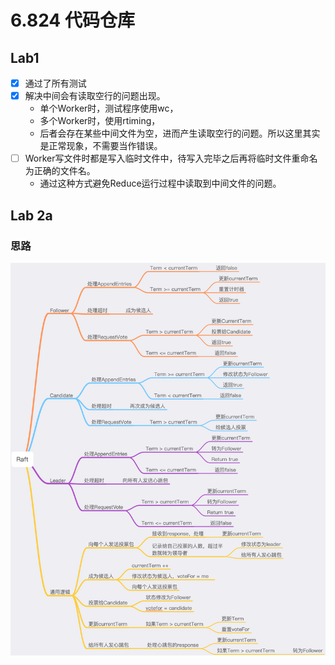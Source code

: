 # 6.824 代码仓库

## Lab1

- [x] 通过了所有测试
- [x] 解决中间会有读取空行的问题出现。
  - 单个Worker时，测试程序使用wc，
  - 多个Worker时，使用rtiming，
  - 后者会存在某些中间文件为空，进而产生读取空行的问题。所以这里其实是正常现象，不需要当作错误。
- [ ] Worker写文件时都是写入临时文件中，待写入完毕之后再将临时文件重命名为正确的文件名。
  - 通过这种方式避免Reduce运行过程中读取到中间文件的问题。

## Lab 2a

### 思路

![](img/Raft-2a.png)